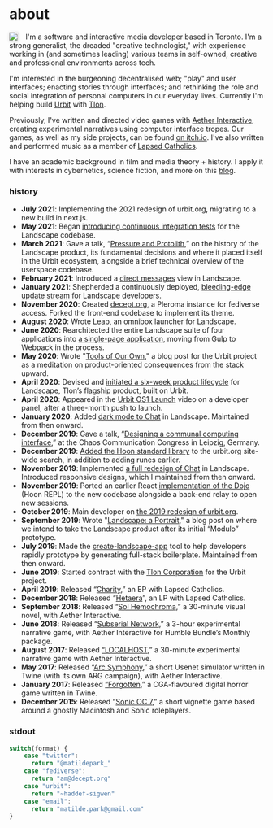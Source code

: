 <h1 class="h1-title">about</h1>

<p style="margin-bottom: 0;"><img src="https://haddefsigwen1.s3.us-east-1.amazonaws.com/haddef-sigwen/2021.1.17..17.40.42-7FA81BC4-C295-465E-A5DC-851900185D40_1_105_c.jpeg" style="float:left; max-width: 250px; margin-right: 1rem;box-shadow: 1px 1px 5px 1px lightgray;"/></p>

I'm a software and interactive media developer based in Toronto. I'm a strong generalist, the dreaded "creative technologist," with experience working in (and sometimes leading) various teams in self-owned, creative and professional environments across tech.

I'm interested in the burgeoning decentralised web; "play" and user interfaces; enacting stories through interfaces; and rethinking the role and social integration of personal computers in our everyday lives. Currently I'm helping build [Urbit](https://urbit.org) with [Tlon](https://tlon.io).

Previously, I've written and directed video games with [Aether Interactive](http://aether.in.net), creating experimental narratives using computer interface tropes. Our games, as well as my side projects, can be found [on itch.io](http://aetherinteractive.itch.io). I've also written and performed music as a member of [Lapsed Catholics](http://lapsedcatholics.bandcamp.com).

I have an academic background in film and media theory + history. I apply it with interests in cybernetics, science fiction, and more on this [blog](https://matildepark.ca/posts).

### history

<div id="history">

- **July 2021**: Implementing the 2021 redesign of urbit.org, migrating to a new build in next.js.
- **May 2021**: Began [introducing continuous integration tests](https://github.com/urbit/urbit/pull/4853) for the Landscape codebase.
- **March 2021**: Gave a talk, “[Pressure and Protolith](https://www.youtube.com/watch?v=XjIDZQUZZtE),” on the history of the Landscape product, its fundamental decisions and where it placed itself in the Urbit ecosystem, alongside a brief technical overview of the userspace codebase.
- **February 2021**: Introduced a [direct messages](https://github.com/urbit/urbit/pull/4363) view in Landscape.
- **January 2021**: Shepherded a continuously deployed, [bleeding-edge update stream](https://urbit.org/blog/metaphase/) for Landscape developers.
- **November 2020**: Created [decept.org](https://decept.org), a Pleroma instance for fediverse access. Forked the front-end codebase to implement its theme.
- **August 2020**: Wrote [Leap](https://github.com/urbit/urbit/pull/3231), an omnibox launcher for Landscape.
- **June 2020**: Rearchitected the entire Landscape suite of four applications into [a single-page application](https://github.com/urbit/urbit/pull/3025), moving from Gulp to Webpack in the process.
- **May 2020**: Wrote "[Tools of Our Own](https://urbit.org/blog/tools-of-our-own/)," a blog post for the Urbit project as a meditation on product-oriented consequences from the stack upward.
- **April 2020**: Devised and [initiated a six-week product lifecycle](https://github.com/orgs/urbit/projects/1) for Landscape, Tlon’s flagship product, built on Urbit.
- **April 2020**: Appeared in the [Urbit OS1 Launch](https://www.youtube.com/watch?v=71ViyftPkGk) video on a developer panel, after a three-month push to launch.
- **January 2020**: Added [dark mode to Chat](https://github.com/urbit/urbit/pull/2144) in Landscape. Maintained from then onward.
- **December 2019**: Gave a talk, “[Designing a communal computing interface](https://www.youtube.com/watch?v=Pe30AmDuayU),” at the Chaos Communication Congress in Leipzig, Germany.
- **December 2019**: [Added the Hoon standard library](https://github.com/urbit/urbit.org/pull/324) to the urbit.org site-wide search, in addition to adding runes earlier.
- **November 2019**: Implemented [a full redesign of Chat](https://github.com/urbit/urbit/pull/1976) in Landscape. Introduced responsive designs, which I maintained from then onward.
- **November 2019**: Ported an earlier React [implementation of the Dojo](https://github.com/urbit/urbit/pull/1952) (Hoon REPL) to the new codebase alongside a back-end relay to open new sessions.
- **October 2019**: Main developer on [the 2019 redesign of urbit.org](https://github.com/urbit/urbit.org/pull/227).
- **September 2019**: Wrote "[Landscape: a Portrait](https://urbit.org/blog/landscape-a-portrait/)," a blog post on where we intend to take the Landscape product after its initial “Modulo” prototype.
- **July 2019**: Made the [create-landscape-app](https://github.com/urbit/create-landscape-app) tool to help developers rapidly prototype by generating full-stack boilerplate. Maintained from then onward.
- **June 2019**: Started contract with the [Tlon Corporation](https://tlon.io) for the Urbit project.
- **April 2019**: Released “[Charity](http://lapsedcatholics.bandcamp.com/album/charity),” an EP with Lapsed Catholics.
- **December 2018**: Released “[Hetaera](http://lapsedcatholics.bandcamp.com/album/hetaera)”, an LP with Lapsed Catholics.
- **September 2018**: Released “[Sol Hemochroma](https://aetherinteractive.itch.io/sol-hemochroma),” a 30-minute visual novel, with Aether Interactive.
- **June 2018**: Released “[Subserial Network](https://aetherinteractive.itch.io/subserial-network),” a 3-hour experimental narrative game, with Aether Interactive for Humble Bundle’s Monthly package.
- **August 2017**: Released [“LOCALHOST](https://aetherinteractive.itch.io/localhost),” a 30-minute experimental narrative game with Aether Interactive.
- **May 2017**: Released “[Arc Symphony](https://aetherinteractive.itch.io/arc-symphony),” a short Usenet simulator written in Twine (with its own ARG campaign), with Aether Interactive.
- **January 2017**: Released [“Forgotten](https://aetherinteractive.itch.io/forgotten),” a CGA-flavoured digital horror game written in Twine.
- **December 2015**: Released “[Sonic OC 7](https://aetherinteractive.itch.io/sonic-oc-7),” a short vignette game based around a ghostly Macintosh and Sonic roleplayers.

</div>

### stdout

```javascript
switch(format) {
    case "twitter":
      return "@matildepark_"
    case "fediverse":
      return "am@decept.org"
    case "urbit":
      return "~haddef-sigwen"
    case "email":
      return "matilde.park@gmail.com"
}
```